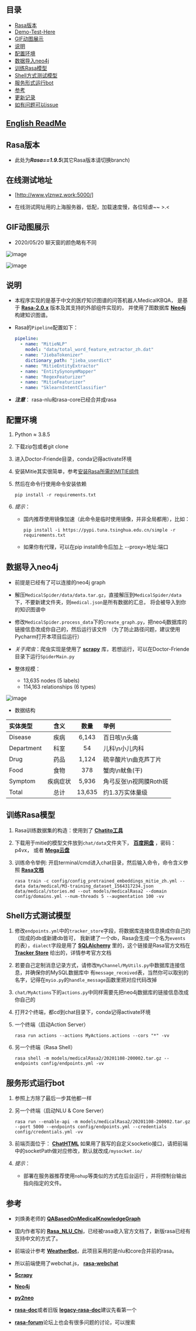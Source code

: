 ## 目录
- [Rasa版本](#Rasa版本)
- [Demo-Test-Here](#在线测试地址)
- [GIF动图展示](#GIF动图展示)
- [说明](#说明)
- [配置环境](#配置环境)
- [数据导入neo4j](#数据导入neo4j)
- [训练Rasa模型](#训练Rasa模型)
- [Shell方式测试模型](#Shell方式测试模型)
- [服务形式运行bot](#服务形式运行bot)
- [参考](#参考)
- [更新记录](#更新记录)
- [如有问题可以issue](#如有问题可以issue)

## [English ReadMe](/en-README.md)


## Rasa版本
- 此处为***Rasa==1.9.5***(其它Rasa版本请切换branch)


## 在线测试地址
- [http://www.ylznwz.work:5000/]

- 在线测试网址用的上海服务器，低配，加载速度慢，各位轻虐~~ >.<


## GIF动图展示
- 2020/05/20 聊天窗的颜色略有不同

![image](img/demo-1.gif)

![image](img/demo-2.gif)


## 说明
- 本程序实现的是基于中文的医疗知识图谱的问答机器人MedicalKBQA，
是基于 [**Rasa-2.0.x**](https://rasa.com/) 版本及其支持的外部组件实现的，
并使用了图数据库 [**Neo4j**](https://neo4j.com/) 构建知识图谱。

- Rasa的```Pipeline```配置如下：
    ```yaml
    pipeline:
      - name: "MitieNLP"
        model: "data/total_word_feature_extractor_zh.dat"
      - name: "JiebaTokenizer"
        dictionary_path: "jieba_userdict"
      - name: "MitieEntityExtractor"
      - name: "EntitySynonymMapper"
      - name: "RegexFeaturizer"
      - name: "MitieFeaturizer"
      - name: "SklearnIntentClassifier"
    ```

- ***注意***： rasa-nlu和rasa-core已经合并成rasa


## 配置环境
1. Python ≈ 3.8.5

1. 下载zip包或者git clone 

1. 进入Doctor-Friende目录，conda记得activate环境

1. 安装Mitie其实很简单，参考[安装Rasa所需的MITIE组件](https://blog.csdn.net/pengyou200902/article/details/109183361)

1. 然后在命令行使用命令安装依赖
    ```shell
   pip install -r requirements.txt
    ```
   
1. *提示*：

    - 国内推荐使用镜像加速（此命令是临时使用镜像，并非全局都用），比如：
        ```shell
        pip install -i https://pypi.tuna.tsinghua.edu.cn/simple -r requirements.txt
        ```
   
    - 如果你有代理，可以在pip install命令后加上 --proxy=地址:端口


## 数据导入neo4j
- 前提是已经有了可以连接的neo4j graph

- 解压```MedicalSpider/data/data.tar.gz```，直接解压到```MedicalSpider/data```下，不要新建文件夹，则```medical.json```是所有数据的汇总，
将会被导入到你的知识图谱中

- 修改```MedicalSpider.process_data```下的```create_graph.py```，把neo4j数据库的链接信息改成你自己的，然后运行该文件
（为了防止路径问题，建议使用Pycharm打开本项目后运行）

- *关于爬虫*：爬虫实现是使用了 [**scrapy**](https://scrapy.org) 库，若想运行，可以在Doctor-Friende目录下运行```SpiderMain.py```

- 整体规模：
    - 13,635 nodes (5 labels)
    - 114,163 relationships (6 types)

![image](img/graphdb.png)

- 数据结构

| 实体类型 | 含义 | 数量 | 举例 |  
| :--- | :---: | :---: | :--- |  
| Disease | 疾病 | 6,143 |  百日咳\n头痛|  
| Department | 科室 | 54 |  儿科\n小儿内科|  
| Drug | 药品 | 1,124 |  硫辛酸片\n曲克芦丁片|  
| Food | 食物 | 378 |  蟹肉\n鱿鱼(干)|  
| Symptom | 疾病症状 | 5,936 |  角弓反张\n视网膜Roth斑|  
| Total | 总计 | 13,635 | 约1.3万实体量级|  


## 训练Rasa模型
1. Rasa训练数据集的构造：使用到了 [**Chatito工具**](https://rodrigopivi.github.io/Chatito/) 

1. 下载用于mitie的模型文件放到```chat/data```文件夹下， [**百度网盘**](https://pan.baidu.com/s/1kNENvlHLYWZIddmtWJ7Pdg) ，密码：p4vx，
或者 [**Mega云盘**](https://mega.nz/#!EWgTHSxR!NbTXDAuVHwwdP2-Ia8qG7No-JUsSbH5mNQSRDsjztSA) 

    <!--1. 第一次用此```Pipeline```训练时，输入训练命令后会自动下载模型，默认下载保存的目录见 [**Cache Models**](https://huggingface.co/transformers/installation.html#caching-models)-->
 
    <!--1. **重要：** 若出现模型加载报错问题，按如下改名
        - 将 ```bert-base-chinese-config.json``` 更名为 ```config.json```
        - 将 ```bert-base-chinese-vocab.txt``` 更名为 ```vocab.txt```
        - 将 ```bert-base-chinese-tf_model.h5``` 更名为 ```tf_model.h5```-->
 
1. 训练命令举例: 开启terminal/cmd进入chat目录，然后输入命令，命令含义参照 [**Rasa文档**](https://rasa.com/docs/rasa/command-line-interface)
    ```shell
    rasa train -c config/config_pretrained_embeddings_mitie_zh.yml --data data/medical/M3-training_dataset_1564317234.json data/medical/stories.md --out models/medicalRasa2 --domain config/domains.yml --num-threads 5 --augmentation 100 -vv
    ```

## Shell方式测试模型
1. 修改```endpoints.yml```中的```tracker_store```字段，将数据库连接信息换成你自己的（现成的db或新建db皆可，
我新建了一个db，Rasa会生成一个名为```events```的表），```dialect```字段是用了
 [**SQLAlchemy**](https://docs.sqlalchemy.org/en/latest/core/engines.html#database-urls)
里的，这个链接是Rasa官方文档在 [**Tracker Store**](https://rasa.com/docs/rasa/api/tracker-stores/)
给出的，详情参考官方文档

1. 若要自己定制消息记录方式，请修改```MyChannel/MyUtils.py```中数据库连接信息，并确保你的MySQL数据库中
有```message_received```表，当然你可以取别的名字，记得在```myio.py```的```handle_message```函数里把对应代码改掉

1. ```chat/MyActions```下的```actions.py```中同样需要先把neo4j数据库的链接信息改成你自己的

1. 打开2个终端，都cd到chat目录下，conda记得activate环境  

1. 一个终端（启动Action Server）
    ```shell
   rasa run actions --actions MyActions.actions --cors "*" -vv  
    ```
   
1. 另一个终端（Rasa Shell）
    ```shell
   rasa shell -m models/medicalRasa2/20201108-200002.tar.gz --endpoints config/endpoints.yml -vv
    ```

## 服务形式运行bot
1. 参照上方除了最后一步其他都一样

1. 另一个终端（启动NLU & Core Server）
    ```shell
   rasa run --enable-api -m models/medicalRasa2/20201108-200002.tar.gz --port 5000 --endpoints config/endpoints.yml --credentials config/credentials.yml -vv
    ```
   
1. 前端页面位于： [**ChatHTML**](https://github.com/pengyou200902/ChatHTML)
   如果用了我写的自定义socketio接口，请把前端中的socketPath做对应修改，默认就改成```/mysocket.io/```

1. *提示*：

    - 部署在服务器推荐使用```nohup```等类似的方式在后台运行 ，并将控制台输出指向指定的文件。 


## 参考
- 刘焕勇老师的 [**QABasedOnMedicalKnowledgeGraph**](https://github.com/liuhuanyong/QASystemOnMedicalKG)  

- 国内作者写的 [**Rasa_NLU_Chi**](https://github.com/crownpku/Rasa_NLU_Chi)，已经被rasa收入官方文档了，新版rasa已经有支持中文的方式了。
 
- 前端设计参考 [**WeatherBot**](https://github.com/howl-anderson/WeatherBot)，此项目采用的是nlu和core合并前的rasa。

- 所以前端使用了webchat.js， [**rasa-webchat**](https://github.com/mrbot-ai/rasa-webchat)

-  [**Scrapy**](https://scrapy.org)

-  [**Neo4j**](https://neo4j.org)

-  [**py2neo**](https://py2neo.org)

-  [**rasa-doc**](https://rasa.com/docs)或者旧版 [**legacy-rasa-doc**](https://legacy-docs.rasa.com/docs/)建议先看第一个
  
-  [**rasa-forum**](https://forum.rasa.com/)论坛上也会有很多问题的讨论，可以搜索  
